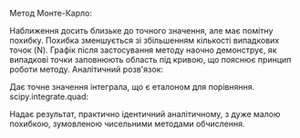Метод Монте-Карло:

Наближення досить близьке до точного значення, але має помітну похибку.
Похибка зменшується зі збільшенням кількості випадкових точок (N).
Графік після застосування методу наочно демонструє, як випадкові точки заповнюють область під кривою, що пояснює принцип роботи методу.
Аналітичний розв'язок:

Дає точне значення інтеграла, що є еталоном для порівняння.
scipy.integrate.quad:

Надає результат, практично ідентичний аналітичному, з дуже малою похибкою, зумовленою чисельними методами обчислення.
